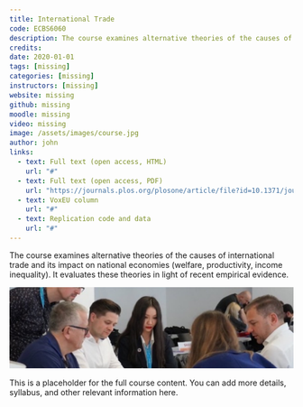 ```yaml
---
title: International Trade
code: ECBS6060
description: The course examines alternative theories of the causes of international trade and its impact on national economies (welfare, productivity, income inequality). It evaluates these theories in light of recent empirical evidence.
credits: 
date: 2020-01-01
tags: [missing]
categories: [missing]
instructors: [missing]
website: missing
github: missing
moodle: missing
video: missing
image: /assets/images/course.jpg
author: john
links:
  - text: Full text (open access, HTML)
    url: "#"
  - text: Full text (open access, PDF)
    url: "https://journals.plos.org/plosone/article/file?id=10.1371/journal.pone.0239113&type=printable"
  - text: VoxEU column
    url: "#"
  - text: Replication code and data
    url: "#"
---
```


The course examines alternative theories of the causes of international trade and its impact on national economies (welfare, productivity, income inequality). It evaluates these theories in light of recent empirical evidence.

![Lorem](/assets/images/content.jpg)

This is a placeholder for the full course content. You can add more details, syllabus, and other relevant information here.
